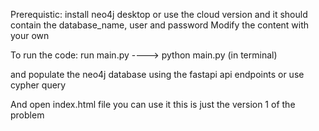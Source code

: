 Prerequistic:
install neo4j desktop or use the cloud version and it should contain the database_name, user and password 
Modify the content with your own 


To run the code:
run main.py ----> python main.py (in terminal)

and populate the neo4j database using the fastapi api endpoints or use cypher query 

And open index.html file you can use it 
this is just the version 1 of the problem 
